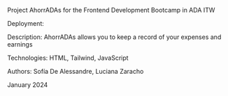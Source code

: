 Project AhorrADAs for the Frontend Development Bootcamp in ADA ITW

Deployment: 

Description: AhorrADAs allows you to keep a record of your expenses and earnings

Technologies: 
HTML,
Tailwind,
JavaScript

Authors:
Sofía De Alessandre,
Luciana Zaracho

January 2024
